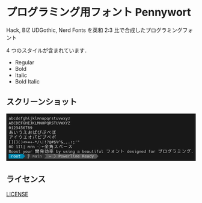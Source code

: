 # プログラミング用フォント Pennywort

Hack, BIZ UDGothic, Nerd Fonts を英和 2:3 比で合成したプログラミングフォント

4 つのスタイルが含まれています．

- Regular
- Bold
- Italic
- Bold Italic

## スクリーンショット

![](./previews/pennywort.png)

## ライセンス

[LICENSE](./LICENSE.txt)
